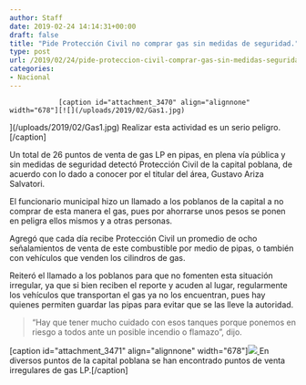 ```yaml
---
author: Staff
date: 2019-02-24 14:14:31+00:00
draft: false
title: "Pide Protección Civil no comprar gas sin medidas de seguridad."
type: post
url: /2019/02/24/pide-proteccion-civil-comprar-gas-sin-medidas-seguridad/
categories:
- Nacional
---
```



				[caption id="attachment_3470" align="alignnone" width="678"][![](/uploads/2019/02/Gas1.jpg)
](/uploads/2019/02/Gas1.jpg) Realizar esta actividad es un serio peligro.[/caption]

Un total de 26 puntos de venta de gas LP en pipas, en plena vía pública y sin medidas de seguridad detectó Protección Civil de la capital poblana, de acuerdo con lo dado a conocer por el titular del área, Gustavo Ariza Salvatori.

El funcionario municipal hizo un llamado a los poblanos de la capital a no comprar de esta manera el gas, pues por ahorrarse unos pesos se ponen en peligra ellos mismos y a otras personas.

Agregó que cada día recibe Protección Civil un promedio de ocho señalamientos de venta de este combustible por medio de pipas, o también con vehículos que venden los cilindros de gas.

Reiteró el llamado a los poblanos para que no fomenten esta situación irregular, ya que si bien reciben el reporte y acuden al lugar, regularmente los vehículos que transportan el gas ya no los encuentran, pues hay quienes permiten guardar las pipas para evitar que se las lleve la autoridad.


<blockquote>“Hay que tener mucho cuidado con esos tanques porque ponemos en riesgo a todos ante un posible incendio o flamazo”, dijo.</blockquote>


[caption id="attachment_3471" align="alignnone" width="678"][![](/uploads/2019/02/Gas2.jpg)
](/uploads/2019/02/Gas2.jpg) En diversos puntos de la capital poblana se han encontrado puntos de venta irregulares de gas LP.[/caption]		
